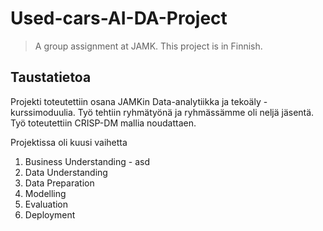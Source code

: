 # Used-cars-AI-DA-Project
> A group assignment at JAMK. This project is in Finnish.

## Taustatietoa

Projekti toteutettiin osana JAMKin Data-analytiikka ja tekoäly -kurssimoduulia. Työ tehtiin ryhmätyönä ja ryhmässämme oli neljä jäsentä. Työ toteutettiin CRISP-DM mallia noudattaen.

Projektissa oli kuusi vaihetta
  1. Business Understanding
    - asd
  3. Data Understanding
  4. Data Preparation
  5. Modelling
  6. Evaluation
  7. Deployment
